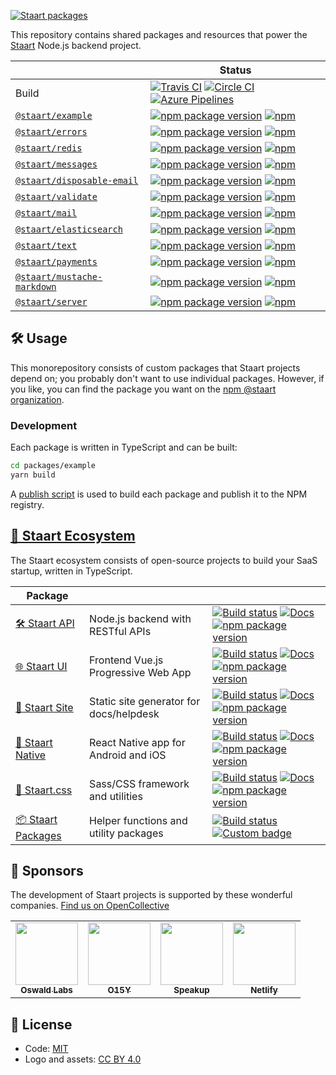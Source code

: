 [![Staart packages](https://raw.githubusercontent.com/staart/staart.js.org/master/assets/svg/packages.svg?sanitize=true)](https://staart.js.org)

This repository contains shared packages and resources that power the [Staart](https://github.com/o15y/staart) Node.js backend project.

|                                                                                                          | Status                                                                                                                                                                                                                                                                                                                                                                                                                                                                |
| -------------------------------------------------------------------------------------------------------- | --------------------------------------------------------------------------------------------------------------------------------------------------------------------------------------------------------------------------------------------------------------------------------------------------------------------------------------------------------------------------------------------------------------------------------------------------------------------- |
| Build                                                                                                    | [![Travis CI](https://img.shields.io/travis/staart/packages?label=Travis%20CI)](https://travis-ci.org/staart/packages) [![Circle CI](https://img.shields.io/circleci/build/github/staart/packages?label=Circle%20CI)](https://circleci.com/gh/staart/packages) [![Azure Pipelines](https://dev.azure.com/staart/packages/_apis/build/status/staart.packages?branchName=master)](https://dev.azure.com/staart/packages/_build/latest?definitionId=6&branchName=master) |
| [`@staart/example`](https://github.com/staart/packages/tree/master/packages/example)                     | [![npm package version](https://img.shields.io/npm/v/@staart/example)](https://www.npmjs.com/package/@staart/example) [![npm](https://img.shields.io/npm/dw/@staart/example)](https://www.npmjs.com/package/@staart/example)                                                                                                                                                                                                                                          |
| [`@staart/errors`](https://github.com/staart/packages/tree/master/packages/errors)                       | [![npm package version](https://img.shields.io/npm/v/@staart/errors)](https://www.npmjs.com/package/@staart/errors) [![npm](https://img.shields.io/npm/dw/@staart/errors)](https://www.npmjs.com/package/@staart/errors)                                                                                                                                                                                                                                              |
| [`@staart/redis`](https://github.com/staart/packages/tree/master/packages/redis)                         | [![npm package version](https://img.shields.io/npm/v/@staart/redis)](https://www.npmjs.com/package/@staart/redis) [![npm](https://img.shields.io/npm/dw/@staart/redis)](https://www.npmjs.com/package/@staart/redis)                                                                                                                                                                                                                                                  |
| [`@staart/messages`](https://github.com/staart/packages/tree/master/packages/messages)                   | [![npm package version](https://img.shields.io/npm/v/@staart/messages)](https://www.npmjs.com/package/@staart/messages) [![npm](https://img.shields.io/npm/dw/@staart/messages)](https://www.npmjs.com/package/@staart/messages)                                                                                                                                                                                                                                      |
| [`@staart/disposable-email`](https://github.com/staart/packages/tree/master/packages/disposable-email)   | [![npm package version](https://img.shields.io/npm/v/@staart/disposable-email)](https://www.npmjs.com/package/@staart/disposable-email) [![npm](https://img.shields.io/npm/dw/@staart/disposable-email)](https://www.npmjs.com/package/@staart/disposable-email)                                                                                                                                                                                                      |
| [`@staart/validate`](https://github.com/staart/packages/tree/master/packages/validate)                   | [![npm package version](https://img.shields.io/npm/v/@staart/validate)](https://www.npmjs.com/package/@staart/validate) [![npm](https://img.shields.io/npm/dw/@staart/validate)](https://www.npmjs.com/package/@staart/validate)                                                                                                                                                                                                                                      |
| [`@staart/mail`](https://github.com/staart/packages/tree/master/packages/mail)                           | [![npm package version](https://img.shields.io/npm/v/@staart/mail)](https://www.npmjs.com/package/@staart/mail) [![npm](https://img.shields.io/npm/dw/@staart/mail)](https://www.npmjs.com/package/@staart/mail)                                                                                                                                                                                                                                                      |
| [`@staart/elasticsearch`](https://github.com/staart/packages/tree/master/packages/elasticsearch)         | [![npm package version](https://img.shields.io/npm/v/@staart/elasticsearch)](https://www.npmjs.com/package/@staart/elasticsearch) [![npm](https://img.shields.io/npm/dw/@staart/elasticsearch)](https://www.npmjs.com/package/@staart/elasticsearch)                                                                                                                                                                                                                  |
| [`@staart/text`](https://github.com/staart/packages/tree/master/packages/text)                           | [![npm package version](https://img.shields.io/npm/v/@staart/text)](https://www.npmjs.com/package/@staart/text) [![npm](https://img.shields.io/npm/dw/@staart/text)](https://www.npmjs.com/package/@staart/text)                                                                                                                                                                                                                                                      |
| [`@staart/payments`](https://github.com/staart/packages/tree/master/packages/payments)                   | [![npm package version](https://img.shields.io/npm/v/@staart/payments)](https://www.npmjs.com/package/@staart/payments) [![npm](https://img.shields.io/npm/dw/@staart/payments)](https://www.npmjs.com/package/@staart/payments)                                                                                                                                                                                                                                      |
| [`@staart/mustache-markdown`](https://github.com/staart/packages/tree/master/packages/mustache-markdown) | [![npm package version](https://img.shields.io/npm/v/@staart/mustache-markdown)](https://www.npmjs.com/package/@staart/mustache-markdown) [![npm](https://img.shields.io/npm/dw/@staart/mustache-markdown)](https://www.npmjs.com/package/@staart/mustache-markdown)                                                                                                                                                                                                  |
| [`@staart/server`](https://github.com/staart/packages/tree/master/packages/server)                       | [![npm package version](https://img.shields.io/npm/v/@staart/server)](https://www.npmjs.com/package/@staart/server) [![npm](https://img.shields.io/npm/dw/@staart/server)](https://www.npmjs.com/package/@staart/server)                                                                                                                                                                                                                                              |

## 🛠 Usage

This monorepository consists of custom packages that Staart projects depend on; you probably don't want to use individual packages. However, if you like, you can find the package you want on the [npm @staart organization](https://www.npmjs.com/org/staart).

### Development

Each package is written in TypeScript and can be built:

```bash
cd packages/example
yarn build
```

A [publish script](https://github.com/staart/packages/blob/master/scripts/publish.js) is used to build each package and publish it to the NPM registry.

## [🏁 Staart Ecosystem](https://staart.js.org)

The Staart ecosystem consists of open-source projects to build your SaaS startup, written in TypeScript.

| Package                                                  |                                         |                                                                                                                                                                                                                                                                                                                                                                                                                       |
| -------------------------------------------------------- | --------------------------------------- | --------------------------------------------------------------------------------------------------------------------------------------------------------------------------------------------------------------------------------------------------------------------------------------------------------------------------------------------------------------------------------------------------------------------- |
| [🛠️ Staart API](https://github.com/staart/api)           | Node.js backend with RESTful APIs       | [![Build status](https://img.shields.io/circleci/build/github/staart/api)](https://circleci.com/gh/staart/api) [![Docs](https://img.shields.io/endpoint?url=https%3A%2F%2Fstaart.js.org%2Fshield-schema%2Fapi.json)](https://staart.js.org/api) [![npm package version](https://img.shields.io/npm/v/@staart/manager)](https://www.npmjs.com/package/@staart/manager)                                                 |
| [🌐 Staart UI](https://github.com/staart/ui)             | Frontend Vue.js Progressive Web App     | [![Build status](https://img.shields.io/circleci/build/github/staart/ui)](https://circleci.com/gh/staart/ui) [![Docs](https://img.shields.io/endpoint?url=https%3A%2F%2Fstaart.js.org%2Fshield-schema%2Fui.json)](https://staart.js.org/ui) [![npm package version](https://img.shields.io/npm/v/@staart/ui)](https://www.npmjs.com/package/@staart/ui)                                                               |
| [📑 Staart Site](https://github.com/staart/site)         | Static site generator for docs/helpdesk | [![Build status](https://img.shields.io/circleci/build/github/staart/site)](https://circleci.com/gh/staart/site) [![Docs](https://img.shields.io/endpoint?url=https%3A%2F%2Fstaart.js.org%2Fshield-schema%2Fsite.json)](https://staart.js.org/site) [![npm package version](https://img.shields.io/npm/v/@staart/site)](https://www.npmjs.com/package/@staart/site)                                                   |
| [📱 Staart Native](https://github.com/staart/native)     | React Native app for Android and iOS    | [![Build status](https://img.shields.io/circleci/build/github/staart/native)](https://circleci.com/gh/staart/native) [![Docs](https://img.shields.io/endpoint?url=https%3A%2F%2Fstaart.js.org%2Fshield-schema%2Fnative.json)](https://staart.js.org/native) [![npm package version](https://img.shields.io/npm/v/@staart/native)](https://www.npmjs.com/package/@staart/native)                                       |
| [🎨 Staart.css](https://github.com/staart/css)           | Sass/CSS framework and utilities        | [![Build status](https://img.shields.io/circleci/build/github/staart/css)](https://circleci.com/gh/staart/css) [![Docs](https://img.shields.io/endpoint?url=https%3A%2F%2Fstaart.js.org%2Fshield-schema%2Fcss.json)](https://staart.js.org/css) [![npm package version](https://img.shields.io/npm/v/@staart/css)](https://www.npmjs.com/package/@staart/css)                                                         |
| [📦 Staart Packages](https://github.com/staart/packages) | Helper functions and utility packages   | [![Build status](https://img.shields.io/circleci/build/github/staart/packages)](https://circleci.com/gh/staart/packages) [![Custom badge](https://img.shields.io/endpoint?url=https%3A%2F%2Fservices.anandchowdhary.now.sh%2Fapi%2Fgithub-files%3Frepo%3Dstaart%2Fpackages%26path%3Dpackages%26label%3Dstaart%26message%3D%25241%2524%2520package%2524S%2524%26color%3Dblueviolet)](https://www.npmjs.com/org/staart) |

## 💝 Sponsors

The development of Staart projects is supported by these wonderful companies. [Find us on OpenCollective](https://opencollective.com/staart)

<!-- prettier-ignore -->
<table>
  <tr>
    <td align="center"><a href="https://github.com/OswaldLabsOpenSource"><img src="https://avatars3.githubusercontent.com/u/21421587?v=4" width="100px" alt=""/><br><sub><b>Oswald Labs</b></sub></a></td>
    <td align="center"><a href="https://github.com/O15Y"><img src="https://avatars3.githubusercontent.com/u/48348500?v=4" width="100px" alt=""/><br><sub><b>O15Y</b></sub></a></td>
    <td align="center"><a href="https://github.com/speakupnl"><img src="https://avatars3.githubusercontent.com/u/33686381?v=4" width="100px" alt=""/><br><sub><b>Speakup</b></sub></a></td>
    <td align="center"><a href="https://github.com/netlify"><img src="https://avatars3.githubusercontent.com/u/7892489?v=4" width="100px" alt=""/><br><sub><b>Netlify</b></sub></a></td>
  </tr>
</table>

## 📄 License

- Code: [MIT](https://github.com/staart/packages/blob/master/LICENSE)
- Logo and assets: [CC BY 4.0](https://creativecommons.org/licenses/by/4.0/)
